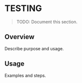 # TESTING

> TODO: Document this section.

## Overview
Describe purpose and usage.

## Usage
Examples and steps.

